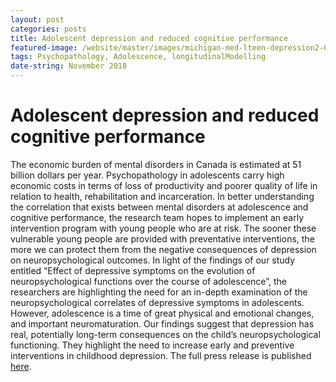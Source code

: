 ```yaml
---
layout: post
categories: posts
title: Adolescent depression and reduced cognitive performance
featured-image: /website/master/images/michigan-med-lteen-depression2-01.jpg
tags: Psychopathology, Adolescence, longitudinalModelling
date-string: November 2018
---
```


# Adolescent depression and reduced cognitive performance

The economic burden of mental disorders in Canada is estimated at 51 billion dollars per year. Psychopathology in adolescents carry high economic costs in terms of loss of productivity and poorer quality of life in relation to health, rehabilitation and incarceration. In better understanding the correlation that exists between mental disorders at adolescence and cognitive performance, the research team hopes to implement an early intervention program with young people who are at risk. The sooner these vulnerable young people are provided with preventative interventions, the more we can protect them from the negative consequences of depression on neuropsychological outcomes. In light of the findings of our study entitled “Effect of depressive symptoms on the evolution of neuropsychological functions over the course of adolescence”, the researchers are highlighting the need for an in-depth examination of the neuropsychological correlates of depressive symptoms in adolescents. However, adolescence is a time of great physical and emotional changes, and important neuromaturation. Our findings suggest that depression has real, potentially long-term consequences on the child’s neuropsychological functioning. They highlight the need to increase early and preventive interventions in childhood depression. The full press release is published <a href="https://research.chusj.org/en/Communications/Nouvelles/2018/Depression-a-l-adolescence-et-performances-Cognit">here</a>.
